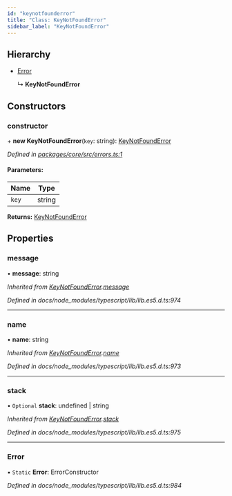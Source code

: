 ```yaml
---
id: "keynotfounderror"
title: "Class: KeyNotFoundError"
sidebar_label: "KeyNotFoundError"
---
```


## Hierarchy

- [Error](keynotfounderror.md#error)

  ↳ **KeyNotFoundError**

## Constructors

### constructor

\+ **new KeyNotFoundError**(`key`: string): [KeyNotFoundError](keynotfounderror.md)

_Defined in [packages/core/src/errors.ts:1](https://github.com/willsoto/node-konfig/blob/b999a55/packages/core/src/errors.ts#L1)_

#### Parameters:

| Name  | Type   |
| ----- | ------ |
| `key` | string |

**Returns:** [KeyNotFoundError](keynotfounderror.md)

## Properties

### message

• **message**: string

_Inherited from [KeyNotFoundError](keynotfounderror.md).[message](keynotfounderror.md#message)_

_Defined in docs/node_modules/typescript/lib/lib.es5.d.ts:974_

---

### name

• **name**: string

_Inherited from [KeyNotFoundError](keynotfounderror.md).[name](keynotfounderror.md#name)_

_Defined in docs/node_modules/typescript/lib/lib.es5.d.ts:973_

---

### stack

• `Optional` **stack**: undefined \| string

_Inherited from [KeyNotFoundError](keynotfounderror.md).[stack](keynotfounderror.md#stack)_

_Defined in docs/node_modules/typescript/lib/lib.es5.d.ts:975_

---

### Error

▪ `Static` **Error**: ErrorConstructor

_Defined in docs/node_modules/typescript/lib/lib.es5.d.ts:984_
